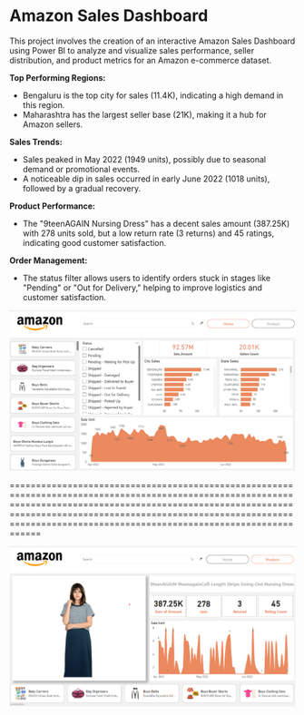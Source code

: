 # Amazon Sales Dashboard

This project involves the creation of an interactive Amazon Sales Dashboard using Power BI to analyze and visualize sales performance, seller distribution, and product metrics for an Amazon e-commerce dataset.


**Top Performing Regions:**
- Bengaluru is the top city for sales (11.4K), indicating a high demand in this region.
- Maharashtra has the largest seller base (21K), making it a hub for Amazon sellers.

**Sales Trends:**
- Sales peaked in May 2022 (1949 units), possibly due to seasonal demand or promotional events.
- A noticeable dip in sales occurred in early June 2022 (1018 units), followed by a gradual recovery.

**Product Performance:**
- The "9teenAGAIN Nursing Dress" has a decent sales amount (387.25K) with 278 units sold, but a low return rate (3 returns) and 45 ratings, indicating good customer satisfaction.

**Order Management:**
- The status filter allows users to identify orders stuck in stages like "Pending" or "Out for Delivery," helping to improve logistics and customer satisfaction.


![alt text](Home_Page.png)

====================================================================================================================================================================================================================================================================================

![alt text](Product_Page.png)
